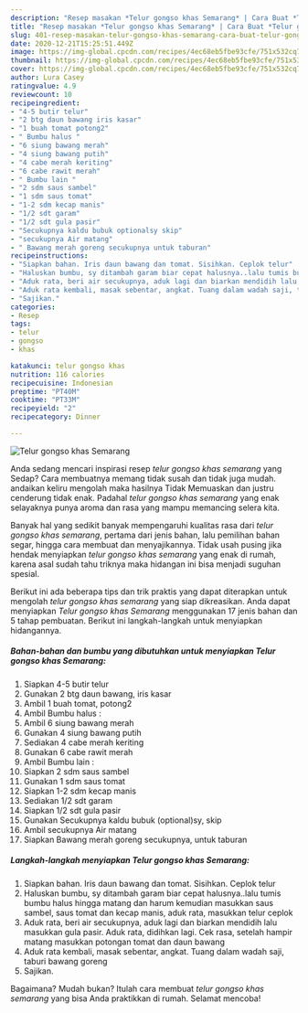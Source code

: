 ```yaml
---
description: "Resep masakan *Telur gongso khas Semarang* | Cara Buat *Telur gongso khas Semarang* Yang Sempurna"
title: "Resep masakan *Telur gongso khas Semarang* | Cara Buat *Telur gongso khas Semarang* Yang Sempurna"
slug: 401-resep-masakan-telur-gongso-khas-semarang-cara-buat-telur-gongso-khas-semarang-yang-sempurna
date: 2020-12-21T15:25:51.449Z
image: https://img-global.cpcdn.com/recipes/4ec68eb5fbe93cfe/751x532cq70/telur-gongso-khas-semarang-foto-resep-utama.jpg
thumbnail: https://img-global.cpcdn.com/recipes/4ec68eb5fbe93cfe/751x532cq70/telur-gongso-khas-semarang-foto-resep-utama.jpg
cover: https://img-global.cpcdn.com/recipes/4ec68eb5fbe93cfe/751x532cq70/telur-gongso-khas-semarang-foto-resep-utama.jpg
author: Lura Casey
ratingvalue: 4.9
reviewcount: 10
recipeingredient:
- "4-5 butir telur"
- "2 btg daun bawang iris kasar"
- "1 buah tomat potong2"
- " Bumbu halus "
- "6 siung bawang merah"
- "4 siung bawang putih"
- "4 cabe merah keriting"
- "6 cabe rawit merah"
- " Bumbu lain "
- "2 sdm saus sambel"
- "1 sdm saus tomat"
- "1-2 sdm kecap manis"
- "1/2 sdt garam"
- "1/2 sdt gula pasir"
- "Secukupnya kaldu bubuk optionalsy skip"
- "secukupnya Air matang"
- " Bawang merah goreng secukupnya untuk taburan"
recipeinstructions:
- "Siapkan bahan. Iris daun bawang dan tomat. Sisihkan. Ceplok telur"
- "Haluskan bumbu, sy ditambah garam biar cepat halusnya..lalu tumis bumbu halus hingga matang dan harum kemudian masukkan saus sambel, saus tomat dan kecap manis, aduk rata, masukkan telur ceplok"
- "Aduk rata, beri air secukupnya, aduk lagi dan biarkan mendidih lalu masukkan gula pasir. Aduk rata, didihkan lagi. Cek rasa, setelah hampir matang masukkan potongan tomat dan daun bawang"
- "Aduk rata kembali, masak sebentar, angkat. Tuang dalam wadah saji, taburi bawang goreng"
- "Sajikan."
categories:
- Resep
tags:
- telur
- gongso
- khas

katakunci: telur gongso khas 
nutrition: 116 calories
recipecuisine: Indonesian
preptime: "PT40M"
cooktime: "PT33M"
recipeyield: "2"
recipecategory: Dinner

---
```



![*Telur gongso khas Semarang*](https://img-global.cpcdn.com/recipes/4ec68eb5fbe93cfe/751x532cq70/telur-gongso-khas-semarang-foto-resep-utama.jpg)

Anda sedang mencari inspirasi resep *telur gongso khas semarang* yang Sedap? Cara membuatnya memang tidak susah dan tidak juga mudah. andaikan keliru mengolah maka hasilnya Tidak Memuaskan dan justru cenderung tidak enak. Padahal *telur gongso khas semarang* yang enak selayaknya punya aroma dan rasa yang mampu memancing selera kita.

Banyak hal yang sedikit banyak mempengaruhi kualitas rasa dari *telur gongso khas semarang*, pertama dari jenis bahan, lalu pemilihan bahan segar, hingga cara membuat dan menyajikannya. Tidak usah pusing jika hendak menyiapkan *telur gongso khas semarang* yang enak di rumah, karena asal sudah tahu triknya maka hidangan ini bisa menjadi suguhan spesial.




Berikut ini ada beberapa tips dan trik praktis yang dapat diterapkan untuk mengolah *telur gongso khas semarang* yang siap dikreasikan. Anda dapat menyiapkan *Telur gongso khas Semarang* menggunakan 17 jenis bahan dan 5 tahap pembuatan. Berikut ini langkah-langkah untuk menyiapkan hidangannya.

<!--inarticleads1-->

##### Bahan-bahan dan bumbu yang dibutuhkan untuk menyiapkan *Telur gongso khas Semarang*:

1. Siapkan 4-5 butir telur
1. Gunakan 2 btg daun bawang, iris kasar
1. Ambil 1 buah tomat, potong2
1. Ambil  Bumbu halus :
1. Ambil 6 siung bawang merah
1. Gunakan 4 siung bawang putih
1. Sediakan 4 cabe merah keriting
1. Gunakan 6 cabe rawit merah
1. Ambil  Bumbu lain :
1. Siapkan 2 sdm saus sambel
1. Gunakan 1 sdm saus tomat
1. Siapkan 1-2 sdm kecap manis
1. Sediakan 1/2 sdt garam
1. Siapkan 1/2 sdt gula pasir
1. Gunakan Secukupnya kaldu bubuk (optional)sy, skip
1. Ambil secukupnya Air matang
1. Siapkan  Bawang merah goreng secukupnya, untuk taburan




<!--inarticleads2-->

##### Langkah-langkah menyiapkan *Telur gongso khas Semarang*:

1. Siapkan bahan. Iris daun bawang dan tomat. Sisihkan. Ceplok telur
1. Haluskan bumbu, sy ditambah garam biar cepat halusnya..lalu tumis bumbu halus hingga matang dan harum kemudian masukkan saus sambel, saus tomat dan kecap manis, aduk rata, masukkan telur ceplok
1. Aduk rata, beri air secukupnya, aduk lagi dan biarkan mendidih lalu masukkan gula pasir. Aduk rata, didihkan lagi. Cek rasa, setelah hampir matang masukkan potongan tomat dan daun bawang
1. Aduk rata kembali, masak sebentar, angkat. Tuang dalam wadah saji, taburi bawang goreng
1. Sajikan.




Bagaimana? Mudah bukan? Itulah cara membuat *telur gongso khas semarang* yang bisa Anda praktikkan di rumah. Selamat mencoba!
